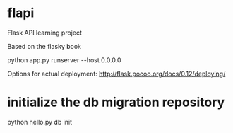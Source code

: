 # flapi
Flask API learning project

Based on the flasky book

python app.py runserver --host 0.0.0.0

Options for actual deployment: 
http://flask.pocoo.org/docs/0.12/deploying/

# initialize the db migration repository 
python hello.py db init
